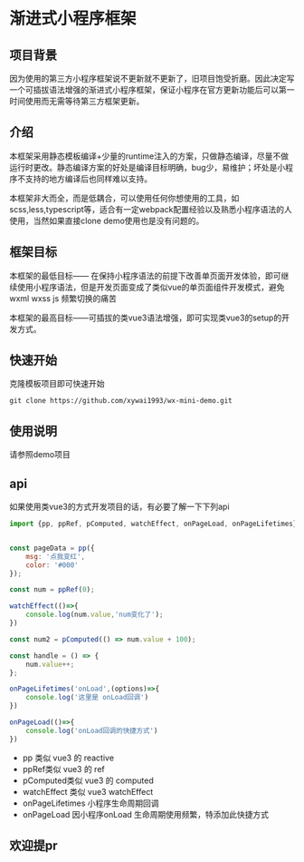 # 渐进式小程序框架

## 项目背景

因为使用的第三方小程序框架说不更新就不更新了，旧项目饱受折磨。因此决定写一个可插拔语法增强的渐进式小程序框架，保证小程序在官方更新功能后可以第一时间使用而无需等待第三方框架更新。

## 介绍

本框架采用静态模板编译+少量的runtime注入的方案，只做静态编译，尽量不做运行时更改。静态编译方案的好处是编译目标明确，bug少，易维护；坏处是小程序不支持的地方编译后也同样难以支持。

本框架非大而全，而是低耦合，可以使用任何你想使用的工具，如scss,less,typescript等，适合有一定webpack配置经验以及熟悉小程序语法的人使用，当然如果直接clone demo使用也是没有问题的。


## 框架目标

本框架的最低目标—— 在保持小程序语法的前提下改善单页面开发体验，即可继续使用小程序语法，但是开发页面变成了类似vue的单页面组件开发模式，避免wxml wxss js 频繁切换的痛苦

本框架的最高目标——可插拔的类vue3语法增强，即可实现类vue3的setup的开发方式。


## 快速开始

克隆模板项目即可快速开始

```shell
git clone https://github.com/xywai1993/wx-mini-demo.git 
```


## 使用说明 

请参照demo项目


## api

如果使用类vue3的方式开发项目的话，有必要了解一下下列api

```javascript
import {pp, ppRef, pComputed, watchEffect, onPageLoad, onPageLifetimes} from '@yiper.fan/wx-mini-runtime';


const pageData = pp({
    msg: '点我变红',
    color: '#000'
});

const num = ppRef(0);

watchEffect(()=>{
    console.log(num.value,'num变化了');
})

const num2 = pComputed(() => num.value + 100);

const handle = () => {
    num.value++;
};

onPageLifetimes('onLoad',(options)=>{
    console.log('这里是 onLoad回调')
})

onPageLoad(()=>{
    console.log('onLoad回调的快捷方式')
})

```


- pp  类似 vue3 的 reactive
- ppRef类似 vue3 的 ref
- pComputed类似 vue3 的 computed
- watchEffect 类似 vue3 watchEffect
- onPageLifetimes 小程序生命周期回调
- onPageLoad   因小程序onLoad 生命周期使用频繁，特添加此快捷方式



## 欢迎提pr